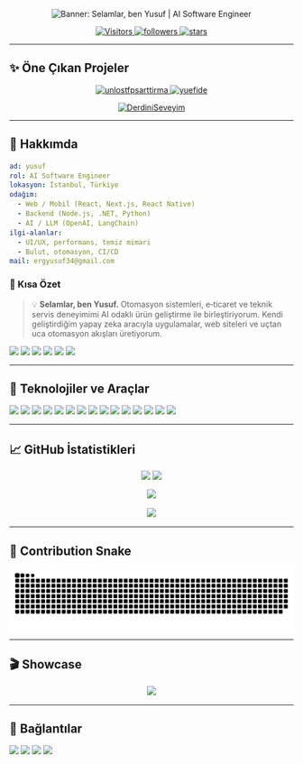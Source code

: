 <!--
Bu, GitHub profiliniz için modern ve göz alıcı bir README şablonudur.
Kullanım: Bu repo adını GitHub kullanıcı adınızla birebir aynı olacak şekilde oluşturun (örn. github.com/<kullanici-adi>/<kullanici-adi>). Aşağıdaki PLACEHOLDER alanlarını doldurun.
-->


<p align="center">
  <img src="https://capsule-render.vercel.app/api?type=wave&height=160&color=0:00D1B2,100:0ea5e9&text=Selamlar,%20ben%20Yusuf&fontAlign=50&fontAlignY=40&fontColor=ffffff&desc=AI%20Software%20Engineer&descAlign=50&descAlignY=70" alt="Banner: Selamlar, ben Yusuf | AI Software Engineer" />
</p>

<p align="center">
  <a href="#">
  <img alt="Visitors" src="https://komarev.com/ghpvc/?username=yuefdev&style=for-the-badge&color=0ea5e9&label=PROFILE+VIEWS" />
  </a>
  <a href="https://github.com/yuefdev?tab=followers">
    <img alt="followers" src="https://img.shields.io/github/followers/yuefdev?label=FOLLOWERS&style=for-the-badge&color=22c55e" />
  </a>
  <a href="https://github.com/yuefdev?tab=repositories">
    <img alt="stars" src="https://img.shields.io/github/stars/yuefdev?affiliations=OWNER&style=for-the-badge&color=f59e0b" />
  </a>
</p>

---

## ✨ Öne Çıkan Projeler

<p align="center">
  <a href="https://github.com/yuefdev/unlostfpsarttirma">
    <img src="https://github-readme-stats.vercel.app/api/pin/?username=yuefdev&repo=unlostfpsarttirma&theme=tokyonight&hide_border=true" alt="unlostfpsarttirma" />
  </a>
  <a href="https://github.com/yuefdev/yuefide">
    <img src="https://github-readme-stats.vercel.app/api/pin/?username=yuefdev&repo=yuefide&theme=tokyonight&hide_border=true" alt="yuefide" />
  </a>
</p>

<p align="center">
  <a href="https://github.com/yuefdev/DerdiniSeveyim">
    <img src="https://github-readme-stats.vercel.app/api/pin/?username=yuefdev&repo=DerdiniSeveyim&theme=tokyonight&hide_border=true" alt="DerdiniSeveyim" />
  </a>
</p>

---

## 🚀 Hakkımda

```yaml
ad: yusuf
rol: AI Software Engineer
lokasyon: İstanbul, Türkiye
odağım:
  - Web / Mobil (React, Next.js, React Native)
  - Backend (Node.js, .NET, Python)
  - AI / LLM (OpenAI, LangChain)
ilgi-alanlar:
  - UI/UX, performans, temiz mimari
  - Bulut, otomasyon, CI/CD
mail: ergyusuf34@gmail.com
```

### 📝 Kısa Özet

> 💡
> <b>Selamlar, ben Yusuf.</b> Otomasyon sistemleri, e‑ticaret ve teknik servis deneyimimi
> AI odaklı ürün geliştirme ile birleştiriyorum. Kendi geliştirdiğim yapay zeka
> aracıyla uygulamalar, web siteleri ve uçtan uca otomasyon akışları üretiyorum.
> 
<p>
  <img src="https://img.shields.io/badge/AI%20Automation-0ea5e9?style=flat&logo=sparkfun&logoColor=white" />
  <img src="https://img.shields.io/badge/E--commerce-22c55e?style=flat&logo=shopify&logoColor=white" />
  <img src="https://img.shields.io/badge/Tech%20Service-64748b?style=flat&logo=windows&logoColor=white" />
  <img src="https://img.shields.io/badge/Web%20Apps-06b6d4?style=flat&logo=nextdotjs&logoColor=white" />
  <img src="https://img.shields.io/badge/Automation%20Pipelines-f59e0b?style=flat&logo=githubactions&logoColor=white" />
  <img src="https://img.shields.io/badge/Clean%20Architecture-9333ea?style=flat&logo=awslambda&logoColor=white" />
  
</p>

---

## 🧰 Teknolojiler ve Araçlar

<p>
  <!-- Diller -->
  <img src="https://img.shields.io/badge/JavaScript-323330?style=for-the-badge&logo=javascript&logoColor=F7DF1E" />
  <img src="https://img.shields.io/badge/TypeScript-3178C6?style=for-the-badge&logo=typescript&logoColor=white" />
  <img src="https://img.shields.io/badge/Python-3776AB?style=for-the-badge&logo=python&logoColor=white" />
  <img src="https://img.shields.io/badge/C%23-239120?style=for-the-badge&logo=c-sharp&logoColor=white" />
  <!-- Frontend -->
  <img src="https://img.shields.io/badge/React-20232A?style=for-the-badge&logo=react&logoColor=61DAFB" />
  <img src="https://img.shields.io/badge/Next.js-000000?style=for-the-badge&logo=nextdotjs&logoColor=white" />
  <img src="https://img.shields.io/badge/TailwindCSS-06B6D4?style=for-the-badge&logo=tailwindcss&logoColor=white" />
  <!-- Backend & DevOps -->
  <img src="https://img.shields.io/badge/Node.js-339933?style=for-the-badge&logo=nodedotjs&logoColor=white" />
  <img src="https://img.shields.io/badge/.NET-512BD4?style=for-the-badge&logo=dotnet&logoColor=white" />
  <img src="https://img.shields.io/badge/Express-000000?style=for-the-badge&logo=express&logoColor=white" />
  <img src="https://img.shields.io/badge/Docker-2496ED?style=for-the-badge&logo=docker&logoColor=white" />
  <img src="https://img.shields.io/badge/GitHub%20Actions-2088FF?style=for-the-badge&logo=githubactions&logoColor=white" />
  <!-- Veritabanı & Bulut -->
  <img src="https://img.shields.io/badge/PostgreSQL-4169E1?style=for-the-badge&logo=postgresql&logoColor=white" />
  <img src="https://img.shields.io/badge/Redis-DC382D?style=for-the-badge&logo=redis&logoColor=white" />
  <img src="https://img.shields.io/badge/Azure-0078D4?style=for-the-badge&logo=microsoftazure&logoColor=white" />
</p>

---

## 📈 GitHub İstatistikleri

<p align="center">
  <img height="165" src="https://github-readme-stats.vercel.app/api?username=yuefdev&show_icons=true&theme=tokyonight&hide_border=true&custom_title=GitHub%20Stats" />
  <img height="165" src="https://github-readme-stats.vercel.app/api/top-langs/?username=yuefdev&layout=compact&theme=tokyonight&hide_border=true" />
</p>

<p align="center">
  <img src="https://github-readme-streak-stats.herokuapp.com?user=yuefdev&theme=tokyonight&hide_border=true" />
</p>

<p align="center">
  <a href="https://github-profile-trophy.vercel.app/?username=yuefdev&theme=algolia&margin-w=10&margin-h=10">
    <img src="https://github-profile-trophy.vercel.app/?username=yuefdev&theme=algolia&no-bg=true&no-frame=true&column=7" />
  </a>
</p>

---

## 🐍 Contribution Snake

<p align="center">
  <picture>
    <source media="(prefers-color-scheme: dark)" srcset="https://raw.githubusercontent.com/yuefdev/yuefdev/output/github-contribution-grid-snake-dark.svg" />
    <img alt="snake" src="https://raw.githubusercontent.com/yuefdev/yuefdev/output/github-contribution-grid-snake.svg" />
  </picture>
</p>

---

## 🎬 Showcase

<p align="center">
  <img src="https://media.giphy.com/media/26tn33aiTi1jkl6H6/giphy.gif" width="400" />
</p>

---

## 🔗 Bağlantılar

<p>
  <a href="https://github.com/yuefdev" target="_blank"><img src="https://img.shields.io/badge/GitHub-181717?style=for-the-badge&logo=github&logoColor=white" /></a>
  <a href="https://www.linkedin.com/in/yusuf-efe-ergino%C4%9Flu-b14512336/" target="_blank"><img src="https://img.shields.io/badge/LinkedIn-0A66C2?style=for-the-badge&logo=linkedin&logoColor=white" /></a>
  <a href="https://instagram.com/sonfeciaraba" target="_blank"><img src="https://img.shields.io/badge/Instagram-E4405F?style=for-the-badge&logo=instagram&logoColor=white" /></a>
  <a href="mailto:ergyusuf34@gmail.com"><img src="https://img.shields.io/badge/Email-EA4335?style=for-the-badge&logo=gmail&logoColor=white" /></a>
</p>

